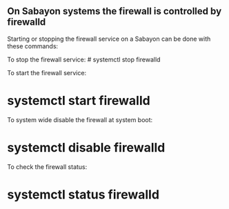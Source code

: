 ## On Sabayon systems the firewall is controlled by firewalld

Starting or stopping the firewall service on a Sabayon can be done with these commands:

To stop the firewall service:
     # systemctl stop firewalld

To start the firewall service:
  # systemctl start firewalld

To system wide disable the firewall at system boot:
  # systemctl disable firewalld

To check the firewall status:
  # systemctl status firewalld

